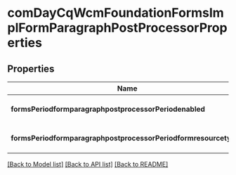 # comDayCqWcmFoundationFormsImplFormParagraphPostProcessorProperties

## Properties
Name | Type | Description | Notes
------------ | ------------- | ------------- | -------------
**formsPeriodformparagraphpostprocessorPeriodenabled** | [**ConfigNodePropertyBoolean**](ConfigNodePropertyBoolean.md) |  | [optional] [default to null]
**formsPeriodformparagraphpostprocessorPeriodformresourcetypes** | [**ConfigNodePropertyArray**](ConfigNodePropertyArray.md) |  | [optional] [default to null]

[[Back to Model list]](../README.md#documentation-for-models) [[Back to API list]](../README.md#documentation-for-api-endpoints) [[Back to README]](../README.md)



